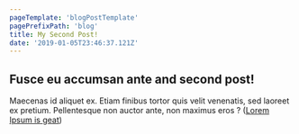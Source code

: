 ```yaml
---
pageTemplate: 'blogPostTemplate'
pagePrefixPath: 'blog'
title: My Second Post!
date: '2019-01-05T23:46:37.121Z'
---
```


## Fusce eu accumsan ante and second post!

Maecenas id aliquet ex. Etiam finibus tortor quis velit venenatis,
sed laoreet ex pretium.
Pellentesque non auctor ante, non maximus eros ?
([Lorem Ipsum is geat](https://www.lipsum.com/feed/html))
